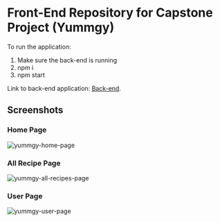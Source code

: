 # Front-End Repository for Capstone Project (Yummgy)

To run the application: 
1. Make sure the back-end is running 
2. npm i
3. npm start

Link to back-end application: [Back-end](https://github.com/droppingbamboo/YummgyBackEnd).

## Screenshots 

### Home Page
![yummgy-home-page](https://github.com/ATEOTG/Yummgy-Frontend/assets/25332391/b4d148b5-f8b3-4aa6-a01d-2128b886f1f6)


### All Recipe Page
![yummgy-all-recipes-page](https://github.com/ATEOTG/Yummgy-Frontend/assets/25332391/e66a4a3e-4312-4252-87b8-6cf195aa318a)

### User Page
![yummgy-user-page](https://github.com/ATEOTG/Yummgy-Frontend/assets/25332391/213b9f99-0ee2-4e26-b1ac-4fa3032e9c03)
